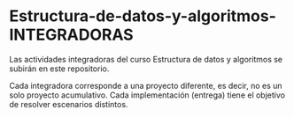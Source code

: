 # Estructura-de-datos-y-algoritmos-INTEGRADORAS
Las actividades integradoras del curso Estructura de datos y algoritmos se subirán en este repositorio.

Cada integradora corresponde a una proyecto diferente, es decir, no es un solo proyecto acumulativo. Cada implementación (entrega) tiene el objetivo de resolver escenarios distintos.
